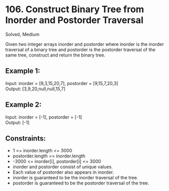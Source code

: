 # 106. Construct Binary Tree from Inorder and Postorder Traversal
Solved, Medium

Given two integer arrays inorder and postorder where inorder is the inorder traversal of a binary tree and postorder is the postorder traversal of the same tree, construct and return the binary tree.  

 

Example 1:
---
Input: inorder = [9,3,15,20,7], postorder = [9,15,7,20,3]  
Output: [3,9,20,null,null,15,7]  

Example 2:
---
Input: inorder = [-1], postorder = [-1]  
Output: [-1]  
 

Constraints:
---
* 1 <= inorder.length <= 3000
* postorder.length == inorder.length
* -3000 <= inorder[i], postorder[i] <= 3000
* inorder and postorder consist of unique values.
* Each value of postorder also appears in inorder.
* inorder is guaranteed to be the inorder traversal of the tree.
* postorder is guaranteed to be the postorder traversal of the tree.
